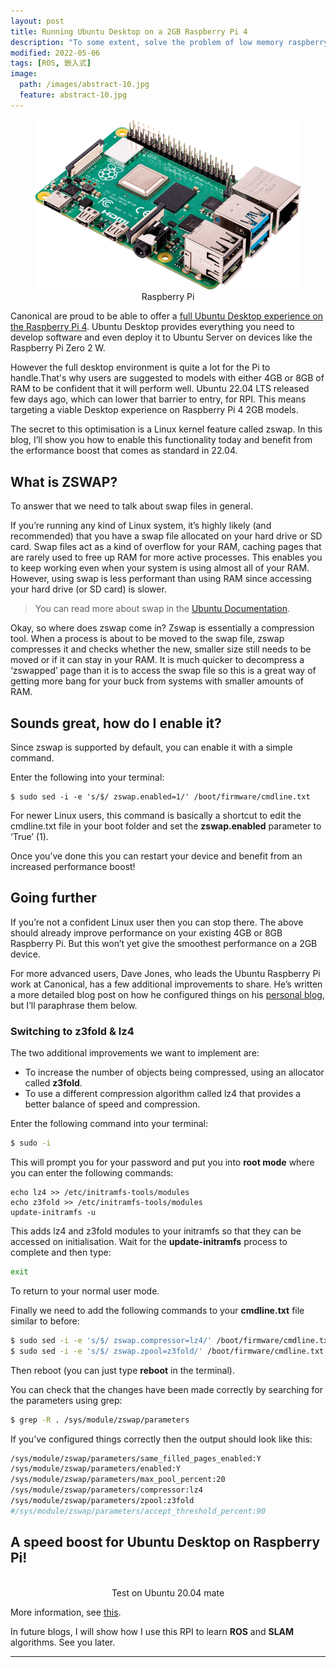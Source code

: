 ```yaml
---
layout: post
title: Running Ubuntu Desktop on a 2GB Raspberry Pi 4
description: "To some extent, solve the problem of low memory raspberry PI."
modified: 2022-05-06
tags: [ROS, 嵌入式]
image:
  path: /images/abstract-10.jpg
  feature: abstract-10.jpg
---
```

<figure>
	<center><a href="/images/RPI.image"><img src="/images/RPI.image" alt=""></a>
	<figcaption>Raspberry Pi</figcaption></center>
</figure>

Canonical are proud to be able to offer a [full Ubuntu Desktop experience on the Raspberry Pi 4](https://ubuntu.com/blog/build-a-raspberry-pi-desktop-with-an-ubuntu-heart). Ubuntu Desktop provides everything you need to develop software and even deploy it to Ubuntu Server on devices like the Raspberry Pi Zero 2 W.

However the full desktop environment is quite a lot for the Pi to handle.That's why users are suggested to models with either 4GB or 8GB of RAM to be confident that it will perform well. Ubuntu 22.04 LTS released few days ago, which can lower that barrier to entry, for RPI. This means targeting a viable Desktop experience on Raspberry Pi 4 2GB models.

The secret to this optimisation is a Linux kernel feature called zswap. In this blog, I’ll show you how to enable this functionality today and benefit from the erformance boost that comes as standard in 22.04.

## What is ZSWAP?

To answer that we need to talk about swap files in general.

If you’re running any kind of Linux system, it’s highly likely (and recommended) that you have a swap file allocated on your hard drive or SD card. Swap files act as a kind of overflow for your RAM, caching pages that are rarely used to free up RAM for more active processes. This enables you to keep working even when your system is using almost all of your RAM.  However, using swap is less performant than using RAM since accessing your hard drive (or SD card) is slower.

> You can read more about swap in the [Ubuntu Documentation](https://help.ubuntu.com/community/SwapFaq?_ga=2.103617481.851146317.1651845015-343314546.1649091339).

Okay, so where does zswap come in? Zswap is essentially a compression tool. When a process is about to be moved to the swap file, zswap compresses it and checks whether the new, smaller size still needs to be moved or if it can stay in your RAM. It is much quicker to decompress a ‘zswapped’ page than it is to access the swap file so this is a great way of getting more bang for your buck from systems with smaller amounts of RAM.

## Sounds great, how do I enable it?

Since zswap is supported by default, you can enable it with a simple command.

Enter the following into your terminal:

```shell
$ sudo sed -i -e 's/$/ zswap.enabled=1/' /boot/firmware/cmdline.txt
```

For newer Linux users, this command is basically a shortcut to edit the cmdline.txt file in your boot folder and set the **zswap.enabled** parameter to ‘True’ (1).

Once you’ve done this you can restart your device and benefit from an increased performance boost!

## Going further

If you’re not a confident Linux user then you can stop there. The above should already improve performance on your existing 4GB or 8GB Raspberry Pi. But this won’t yet give the smoothest performance on a 2GB device.

For more advanced users, Dave Jones, who leads the Ubuntu Raspberry Pi work at Canonical, has a few additional improvements to share.  He’s written a more detailed blog post on how he configured things on his [personal blog](https://waldorf.waveform.org.uk/2021/6-months-with-the-pi-desktop.html), but I’ll paraphrase them below.

### Switching to z3fold & lz4

The two additional improvements we want to implement are:

- To increase the number of objects being compressed, using an allocator called **z3fold**.
- To use a different compression algorithm called lz4 that provides a better balance of speed and compression.

Enter the following command into your terminal:

```bash
$ sudo -i
```

This will prompt you for your password and put you into **root mode** where you can enter the following commands:

```shell
echo lz4 >> /etc/initramfs-tools/modules
echo z3fold >> /etc/initramfs-tools/modules
update-initramfs -u
```

This adds lz4 and z3fold modules to your initramfs so that they can be accessed on initialisation. Wait for the **update-initramfs** process to complete and then type:

```bash
exit
```

To return to your normal user mode.

Finally we need to add the following commands to your **cmdline.txt** file similar to before:

```bash
$ sudo sed -i -e 's/$/ zswap.compressor=lz4/' /boot/firmware/cmdline.txt
$ sudo sed -i -e 's/$/ zswap.zpool=z3fold/' /boot/firmware/cmdline.txt
```

Then reboot (you can just type **reboot** in the terminal).

You can check that the changes have been made correctly by searching for the parameters using grep:

```bash
$ grep -R . /sys/module/zswap/parameters
```

If you’ve configured things correctly then the output should look like this:

```bash
/sys/module/zswap/parameters/same_filled_pages_enabled:Y
/sys/module/zswap/parameters/enabled:Y
/sys/module/zswap/parameters/max_pool_percent:20
/sys/module/zswap/parameters/compressor:lz4
/sys/module/zswap/parameters/zpool:z3fold
#/sys/module/zswap/parameters/accept_threshold_percent:90
```
## A speed boost for Ubuntu Desktop on Raspberry Pi!

<figure>
	<center><a href="/images/RPII.jpg"><img src="/images/RPII.jpg" alt=""></a>
	<figcaption>Test on Ubuntu 20.04 mate</figcaption></center>
</figure>

More information, see [this](https://ubuntu.com//blog/how-low-can-you-go-running-ubuntu-desktop-on-a-2gb-raspberry-pi-4).

In future blogs, I will show how I use this RPI to learn **ROS** and **SLAM** algorithms. See you later.

___